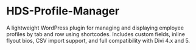# HDS-Profile-Manager
A lightweight WordPress plugin for managing and displaying employee profiles by tab and row using shortcodes. Includes custom fields, inline flyout bios, CSV import support, and full compatibility with Divi 4.x and 5.
